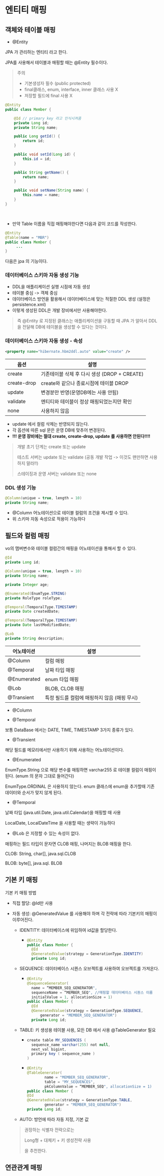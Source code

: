 # 엔티티 매핑

## 객체와 테이블 매핑



- @Entity

JPA 가 관리하는 엔티티 라고 한다. 

JPA를 사용해서 테이블과 매핑할 때는 @Entity 필수이다.

> 주의
>
> - 기본생성자 필수 (public protected)
> - final클래스, enum, interface, inner 클래스 사용 X
> - 저장할 필드에 final 사용 X

```java
@Entity
public class Member {

    @Id // primary key 라고 인식시켜줌
    private Long id;
    private String name;

    public Long getId() {
        return id;
    }

    public void setId(Long id) {
        this.id = id;
    }

    public String getName() {
        return name;
    }

    public void setName(String name) {
        this.name = name;
    }
}
```

<br/>

- 만약 Table 이름을 직접 매핑해야한다면 다음과 같이 코드를 작성한다.

```java
@Entity
@Table(name = "MBR")
public class Member {
     ...
}
```



다음은 jpa 의 기능이다.

### 데이터베이스 스키마 자동 생성 기능

- DDL을 애플리케이션 실행 시점에 자동 생성
- 테이블 중심 -> 객체 중심
- 데이터베이스 방언을 활용해서 데이터베이스에 맞는 적절한 DDL 생성 (설정은 persistence.xml)
- 이렇게 생성된 DDL은 개발 장비에서만 사용해야한다.

> 즉 @Entity 로 지정된 클래스는 애플리케이션을 구동할 때 JPA 가 알아서 DDL 을 전달해 DB에 테이블을 생성할 수 있다는 것이다.



### 데이터베이스 스키마 자동 생성 - 속성

```xml
<property name="hibernate.hbm2ddl.auto" value="create" />
```

| 옵션        | 설명                                         |
| ----------- | -------------------------------------------- |
| create      | 기존테이블 삭제 후 다시 생성 (DROP + CREATE) |
| create-drop | create와 같으나 종료시점에 테이블 DROP       |
| update      | 변경분만 반영(운영DB에는 사용 안됨)          |
| validate    | 엔티티와 테이블이 정상 매핑되었는지만 확인   |
| none        | 사용하지 않음                                |

- update 에서 컬럼 삭제는 반영되지 않는다.
- 각 옵션에 따른 sql 문은 운영 DB에 맞추어 변경된다.
- **!!! 운영 장비에는 절대 create, create-drop, update 를 사용하면 안된다!!!!**

> 개발 초기 단계는 create 또는 update
>
> 테스트 서버는 update 또는 validate (공동 개발 작업 -> 이것도 왠만하면 사용하지 말라!!)
>
> 스테이징과 운영 서버는 validate 또는 none



### DDL 생성 기능

```java
@Column(unique = true, length = 10)
private String name;
```

- @Column 어노테이션으로 테이블 컬럼의 조건을 제시할 수 있다.
- 위 스키마 자동 속성으로 적용이 가능하다



## 필드와 컬럼 매핑

vo의 맴버변수와 테이블 컬럼간의 매핑을 어노테이션을 통해서 할 수 있다. 

```java
@Id
private Long id;

@Column(unique = true, length = 10)
private String name;

private Integer age;

@Enumerated(EnumType.STRING)
private RoleType roleType;

@Temporal(TemporalType.TIMESTAMP)
private Date createdDate;

@Temporal(TemporalType.TIMESTAMP)
private Date lastModifiedDate;

@Lob
private String description;
```

| 어노테이션  | 설명                                         |
| ----------- | -------------------------------------------- |
| @Column     | 컬럼 매핑                                    |
| @Temporal   | 날짜 타입 매핑                               |
| @Enumerated | enum 타입 매핑                               |
| @Lob        | BLOB, CLOB 매핑                              |
| @Transient  | 특정 필드를 컬럼에 매핑하지 않음 (매핑 무시) |

- @Column

- @Temporal

보통 DataBase 에서는 DATE, TIME, TIMESTAMP 3가지 종류가 있다.

- @Transient

해당 필드를 메모리에서만 사용하기 위해 사용하는 어노테이션이다.

- @Enumerated

EnumType.String 으로 해당 변수를 매핑하면 varchar255 로 테이블 컬럼이 매핑이 된다. (enum 의 문자 그대로 들어간다)

EnumType.ORDINAL 은 사용하지 않는다. enum 클래스에 enum을 추가할때 기존 데이터와 순서가 맞지 않게 된다.

- @Temporal

날짜 타입 (java.util.Date, java.util.Calendar)을 매핑할 때 사용

LocalDate, LocalDateTime 을 사용할 때는 생략이 가능하다

- @Lob 은 지정할 수 있는 속성이 없다. 

매핑하는 필드 타입이 문자면 CLOB 매핑, 나머지는 BLOB 매핑을 한다.

CLOB: String, char[], java.sql.CLOB 

BLOB: byte[], java.sql. BLOB







## 기본 키 매핑

기본 키 매핑 방법

- 직접 할당: @Id만 사용

- 자동 생성: @GeneratedValue 를 사용해야 하며 각 전략에 따라 기본키의 매핑이 이루어진다.

  - IDENTITY: 데이터베이스에 위임하여 id값을 할당한다.

    - ```java
      @Entity 
      public class Member { 
       	@Id 
       	@GeneratedValue(strategy = GenerationType.IDENTITY) 
       	private Long id; 
      ```

  - SEQUENCE: 데이터베이스 시퀀스 오브젝트를 사용하여 오브젝트를 가져온다. 

    - ```java
      @Entity 
      @SequenceGenerator( 
       	name = “MEMBER_SEQ_GENERATOR", 
       	sequenceName = “MEMBER_SEQ", //매핑할 데이터베이스 시퀀스 이름
       	initialValue = 1, allocationSize = 1) 
      public class Member { 
       	@Id 
       	@GeneratedValue(strategy = GenerationType.SEQUENCE, 
       		generator = "MEMBER_SEQ_GENERATOR") 
       	private Long id; 
      ```

  - TABLE: 키 생성용 테이블 사용, 모든 DB 에서 사용 @TableGenerator 필요

    - ```java
      create table MY_SEQUENCES ( 
       	sequence_name varchar(255) not null, 
       	next_val bigint, 
       	primary key ( sequence_name ) 
      )
      ```

    - ```java
      @Entity
      @TableGenerator(
              name = "MEMBER_SEQ_GENERATOR",
              table = "MY_SEQUENCES",
              pkColumnValue = “MEMBER_SEQ", allocationSize = 1) 
      public class Member {
      @Id
      @GeneratedValue(strategy = GenerationType.TABLE,
              generator = "MEMBER_SEQ_GENERATOR")
      private Long id;
      ```

  - AUTO: 방언에 따라 자동 지정, 기본 값 

  

  > 권장하는 식별자 전략으로는
  >
  > Long형 + 대체키 + 키 생성전략 사용
  >
  > 을 추천한다.





## 연관관계 매핑


